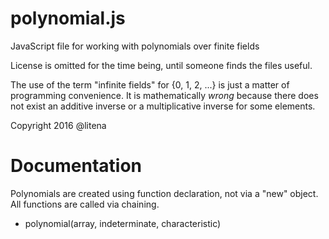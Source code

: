 # polynomial.js
JavaScript file for working with polynomials over finite fields

License is omitted for the time being, until someone finds the files useful.

The use of the term "infinite fields" for {0, 1, 2, ...} is just a matter of programming convenience. It is mathematically *wrong* because there does not exist an additive inverse or a multiplicative inverse for some elements.

Copyright 2016 @litena

# Documentation
Polynomials are created using function declaration, not via a "new" object. All functions are called via chaining.

* polynomial(array, indeterminate, characteristic)
